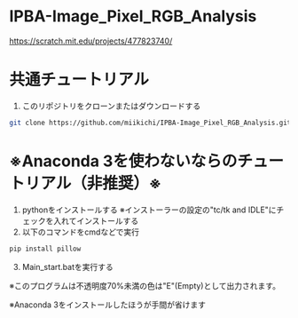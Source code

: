 # IPBA-Image_Pixel_RGB_Analysis
https://scratch.mit.edu/projects/477823740/
# 共通チュートリアル
1. このリポジトリをクローンまたはダウンロードする
```sh
git clone https://github.com/miikichi/IPBA-Image_Pixel_RGB_Analysis.git
```

# ※Anaconda 3を使わないならのチュートリアル（非推奨）※

1. pythonをインストールする
※インストーラーの設定の"tc/tk and IDLE"にチェックを入れてインストールする
2. 以下のコマンドをcmdなどで実行
```sh
pip install pillow
```
3. Main_start.batを実行する

※このプログラムは不透明度70%未満の色は"E"(Empty)として出力されます。

※Anaconda 3をインストールしたほうが手間が省けます
